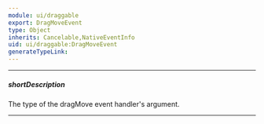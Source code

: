 ```yaml
---
module: ui/draggable
export: DragMoveEvent
type: Object
inherits: Cancelable,NativeEventInfo
uid: ui/draggable:DragMoveEvent
generateTypeLink: 
---
```

---
##### shortDescription
The type of the dragMove event handler's argument.

---
<!-- Description goes here -->